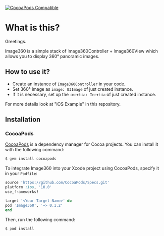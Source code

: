 [![CocoaPods Compatible](https://img.shields.io/cocoapods/v/Image360.svg)](https://img.shields.io/cocoapods/v/Image360.svg)

# What is this?

Greetings.

Image360 is a simple stack of Image360Controller + Image360View which allows you to display 360° panoramic images.

## How to use it?
- Create an instance of `Image360Controller` in your code.
- Set 360° image as `image: UIImage` of just created instance.
- If it is necessary, set up the `inertia: Inertia` of just created instance.

For more details look at "iOS Example" in this repository.

## Installation

### CocoaPods

[CocoaPods](http://cocoapods.org) is a dependency manager for Cocoa projects. You can install it with the following command:

```bash
$ gem install cocoapods
```

To integrate Image360 into your Xcode project using CocoaPods, specify it in your `Podfile`:

```ruby
source 'https://github.com/CocoaPods/Specs.git'
platform :ios, '10.0'
use_frameworks!

target '<Your Target Name>' do
pod 'Image360', '~> 0.1.2'
end
```

Then, run the following command:

```bash
$ pod install
```
